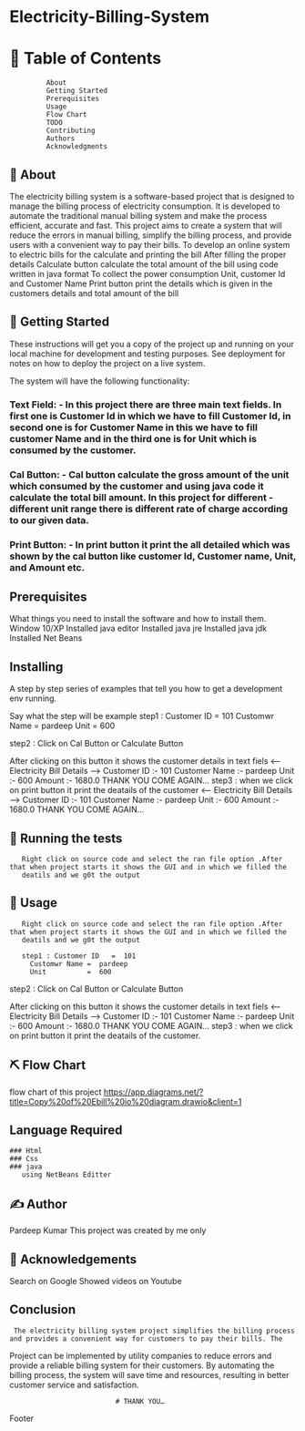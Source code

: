 # Electricity-Billing-System
# 📝 Table of Contents
             About
             Getting Started
             Prerequisites
             Usage
             Flow Chart
             TODO
             Contributing
             Authors
             Acknowledgments
## 🧐 About
The electricity billing system is a software-based project that is designed to manage the billing process of electricity consumption. It is developed to automate the traditional manual billing system and make the process efficient, accurate and fast. This project aims to create a system that will reduce the errors in manual billing, simplify the billing process, and provide users with a convenient way to pay their bills.
To develop an online system to electric bills for the calculate and printing the bill
After filling the proper details Calculate button calculate the total amount of the bill using code written in java format
To collect the power consumption Unit, customer Id and Customer Name
Print button print the details which is given in the customers details and total amount of the bill

##  🏁 Getting Started
These instructions will get you a copy of the project up and running on your local machine for development and testing purposes. See deployment for notes on how to deploy the project on a live system.

The system will have the following functionality:
### Text Field: - In this project there are three main text fields. In first one is Customer Id in which we have to fill Customer Id, in second one is for Customer Name in this we have to fill customer Name and in the third one is for Unit which is consumed by the customer.

### Cal Button: - Cal button calculate the gross amount of the unit which consumed by the customer and using java code it calculate the total bill amount. In this project for different - different unit range there is different rate of charge according to our given data.

### Print Button: - In print button it print the all detailed which was shown by the cal button like customer Id, Customer name, Unit, and Amount etc. 

## Prerequisites
What things you need to install the software and how to install them.
  	Window 10/XP
    Installed java editor 
    Installed java jre
  	Installed java jdk
    Installed Net Beans

## Installing
A step by step series of examples that tell you how to get a development env running.

Say what the step will be
 example
 step1 : Customer ID   =  101
         Customwr Name =  pardeep
         Unit          =  600
         
  step2 : Click on Cal Button or Calculate Button
  
   After clicking on this button it shows the customer details in text fiels
    <-- Electricity Bill Details --> 
        Customer ID :- 101
        Customer Name :- pardeep
        Unit :- 600
        Amount :- 1680.0
           THANK YOU COME AGAIN... 
step3 : when we click on print button it print the deatails of the customer
                  <-- Electricity Bill Details --> 
                           Customer ID :- 101
                           Customer Name :- pardeep
                           Unit :- 600
                           Amount :- 1680.0
                           THANK YOU COME AGAIN... 
  
## 🔧 Running the tests
       Right click on source code and select the ran file option .After that when project starts it shows the GUI and in which we filled the
       deatils and we g0t the output

## 🎈 Usage
       Right click on source code and select the ran file option .After that when project starts it shows the GUI and in which we filled the
       deatils and we g0t the output
       
       step1 : Customer ID   =  101
         Customwr Name =  pardeep
         Unit          =  600
         
  step2 : Click on Cal Button or Calculate Button
  
   After clicking on this button it shows the customer details in text fiels
    <-- Electricity Bill Details --> 
        Customer ID :- 101
        Customer Name :- pardeep
        Unit :- 600
        Amount :- 1680.0
           THANK YOU COME AGAIN... 
step3 : when we click on print button it print the deatails of the customer.

 ## ⛏️ Flow Chart
flow chart of this project
https://app.diagrams.net/?title=Copy%20of%20Ebill%20io%20diagram.drawio&client=1

## Language Required
    ### Html
    ### Css
    ### java
       using NetBeans Editter
 ## ✍️ Author 
Pardeep Kumar
This project was created by me only

## 🎉 Acknowledgements
Search on Google
Showed videos on Youtube

## Conclusion 
     The electricity billing system project simplifies the billing process and provides a convenient way for customers to pay their bills. The 
Project can be implemented by utility companies to reduce errors and provide a reliable billing system for their customers. By automating the 
billing process, the system will save time and resources, resulting in better customer service and satisfaction.

                              # THANK YOU… 

Footer
